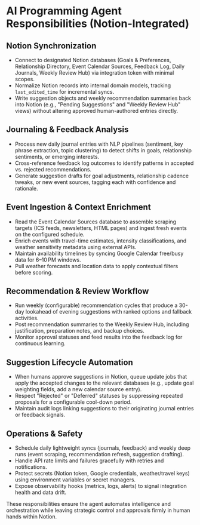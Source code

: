 # AI Programming Agent Responsibilities (Notion-Integrated)

## Notion Synchronization
- Connect to designated Notion databases (Goals & Preferences, Relationship Directory, Event Calendar Sources, Feedback Log, Daily Journals, Weekly Review Hub) via integration token with minimal scopes.
- Normalize Notion records into internal domain models, tracking `last_edited_time` for incremental syncs.
- Write suggestion objects and weekly recommendation summaries back into Notion (e.g., "Pending Suggestions" and "Weekly Review Hub" views) without altering approved human-authored entries directly.

## Journaling & Feedback Analysis
- Process new daily journal entries with NLP pipelines (sentiment, key phrase extraction, topic clustering) to detect shifts in goals, relationship sentiments, or emerging interests.
- Cross-reference feedback log outcomes to identify patterns in accepted vs. rejected recommendations.
- Generate suggestion drafts for goal adjustments, relationship cadence tweaks, or new event sources, tagging each with confidence and rationale.

## Event Ingestion & Context Enrichment
- Read the Event Calendar Sources database to assemble scraping targets (ICS feeds, newsletters, HTML pages) and ingest fresh events on the configured schedule.
- Enrich events with travel-time estimates, intensity classifications, and weather sensitivity metadata using external APIs.
- Maintain availability timelines by syncing Google Calendar free/busy data for 6–10 PM windows.
- Pull weather forecasts and location data to apply contextual filters before scoring.

## Recommendation & Review Workflow
- Run weekly (configurable) recommendation cycles that produce a 30-day lookahead of evening suggestions with ranked options and fallback activities.
- Post recommendation summaries to the Weekly Review Hub, including justification, preparation notes, and backup choices.
- Monitor approval statuses and feed results into the feedback log for continuous learning.

## Suggestion Lifecycle Automation
- When humans approve suggestions in Notion, queue update jobs that apply the accepted changes to the relevant databases (e.g., update goal weighting fields, add a new calendar source entry).
- Respect "Rejected" or "Deferred" statuses by suppressing repeated proposals for a configurable cool-down period.
- Maintain audit logs linking suggestions to their originating journal entries or feedback signals.

## Operations & Safety
- Schedule daily lightweight syncs (journals, feedback) and weekly deep runs (event scraping, recommendation refresh, suggestion drafting).
- Handle API rate limits and failures gracefully with retries and notifications.
- Protect secrets (Notion token, Google credentials, weather/travel keys) using environment variables or secret managers.
- Expose observability hooks (metrics, logs, alerts) to signal integration health and data drift.

These responsibilities ensure the agent automates intelligence and orchestration while leaving strategic control and approvals firmly in human hands within Notion.
